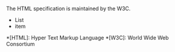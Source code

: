  The HTML specification is maintained by the W3C.

 * List
 * item

  *[HTML]: Hyper Text Markup Language
  *[W3C]:  World Wide Web Consortium
